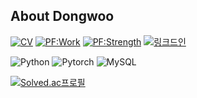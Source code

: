 ## About Dongwoo
   
[![CV](https://img.shields.io/badge/CV-100000?style=for-the-badge&logo=github&logoColor=white)](https://github.com/ddooom/ddooom/blob/main/CV%20%EA%B9%80%EB%8F%99%EC%9A%B0.pdf)
[![PF:Work](https://img.shields.io/badge/PORTFOLIO:Work_Experience-100000?style=for-the-badge&logo=github&logoColor=white)](https://github.com/ddooom/ddooom/blob/main/%EA%B2%BD%EB%A0%A5%20%ED%8F%AC%ED%8A%B8%ED%8F%B4%EB%A6%AC%EC%98%A4.pdf)
[![PF:Strength](https://img.shields.io/badge/PORTFOLIO:Strengths-100000?style=for-the-badge&logo=github&logoColor=white)](https://github.com/ddooom/ddooom/blob/main/%EA%B2%BD%EB%A0%A5%20%ED%8F%AC%ED%8A%B8%ED%8F%B4%EB%A6%AC%EC%98%A4.pdf)
[![링크드인](https://img.shields.io/badge/LinkedIn-0077B5?style=for-the-badge&logo=linkedin&logoColor=white)](https://www.linkedin.com/in/%EB%8F%99%EC%9A%B0-%EA%B9%80-680a12229/)

![Python](https://img.shields.io/badge/Python-3776AB?style=flat-square&logo=Python&logoColor=white)
![Pytorch](https://img.shields.io/badge/Pytorch-EE4C2C?style=flat-square&logo=Pytorch&logoColor=white)
![MySQL](https://img.shields.io/badge/MySQL-4479A1?style=flat-square&logo=MySQL&logoColor=white)

[![Solved.ac프로필](http://mazassumnida.wtf/api/mini/generate_badge?boj=mrkim882)](https://solved.ac/mrkim882)

<!--
# badge format
<img src="https://img.shields.io/badge/아이콘이름-아이콘코드?style=flat-square&logo=아이콘이름&logoColor=white"/></a>

아이콘코드 : https://simpleicons.org/


# Table format
<table>
<tr>
<td width="493x" height="170px">
   

</td>
</tr>
<table>

# Git 통계
[![Anurag's GitHub stats](https://github-readme-stats.vercel.app/api?username=ddooom)](https://github.com/anuraghazra/github-readme-stats)

**ddooom/ddooom** is a ✨ _special_ ✨ repository because its `README.md` (this file) appears on your GitHub profile.

Here are some ideas to get you started:

- 🔭 I’m currently working on ...
- 🌱 I’m currently learning ...
- 👯 I’m looking to collaborate on ...
- 🤔 I’m looking for help with ...
- 💬 Ask me about ...
- 📫 How to reach me: ...
- 😄 Pronouns: ...
- ⚡ Fun fact: ...
-->
